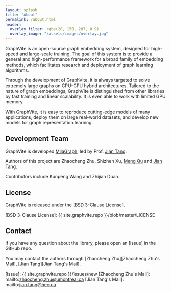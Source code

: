 ```yaml
---
layout: splash
title: "About"
permalink: /about.html
header:
  overlay_filter: rgba(28, 150, 207, 0.9)
  overlay_image: "/assets/images/overlay.jpg"
---
```


GraphVite is an open-source graph embedding system, designed for high-speed and
large-scale training. The goal of this system is to provide a general and high-performance
framework for a broad family of embedding methods, which facilitates research and
deployment of graph learning algorithms.

Through the development of GraphVite, it is always targeted to solve extremely large
graphs on CPU-GPU hybrid architectures. Tailored to the nature of graph embeddings,
GraphVite is distinguished from other libraries by fast training and linear scalability.
It is even able to work with limited GPU memory.

With GraphVite, it is easy to reproduce cutting-edge models of many applications,
deploy them on large real-world datasets, and develop new models for graph representation
learning.

Development Team
----------------

GraphVite is developed [MilaGraph], led by Prof. [Jian Tang].

Authors of this project are Zhaocheng Zhu, Shizhen Xu, [Meng Qu] and [Jian Tang].

Contributors include Kunpeng Wang and Zhijian Duan.

[MilaGraph]: https://github.com/DeepGraphLearning
[Meng Qu]: https://mnqu.github.io
[Jian Tang]: https://jian-tang.com

License
-------

GraphVite is released under the [BSD 3-Clause License].

[BSD 3-Clause License]: {{ site.graphvite.repo }}/blob/master/LICENSE

Contact
-------

If you have any question about the library, please open an [issue] in the GitHub repo.

You may contact the authors through [Zhaocheng Zhu][Zhaocheng Zhu's Mail], [Jian Tang][Jian Tang's Mail].

[issue]: {{ site.graphvite.repo }}/issues/new
[Zhaocheng Zhu's Mail]: mailto:zhaocheng.zhu@umontreal.ca
[Jian Tang's Mail]: mailto:jian.tang@hec.ca